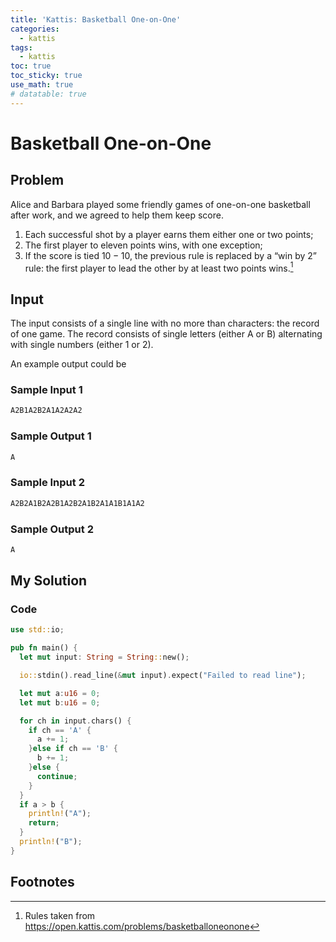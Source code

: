```yaml
---
title: 'Kattis: Basketball One-on-One'
categories:
  - kattis
tags:
  - kattis 
toc: true
toc_sticky: true
use_math: true
# datatable: true
---
```


# Basketball One-on-One

## Problem

Alice and Barbara played some friendly games of one-on-one basketball after work, and we agreed to help them keep score.

1. Each successful shot by a player earns them either one or two points;
2. The first player to eleven points wins, with one exception;
3. If the score is tied $10-10$, the previous rule is replaced by a “win by 2” rule: the first player to lead the other by at least two points wins.[^1]

## Input
The input consists of a single line with no more than characters: the record of one game. The record consists of single letters (either A or B) alternating with single numbers (either 1 or 2).

An example output could be 

### Sample Input 1
```bash
A2B1A2B2A1A2A2A2
```

### Sample Output 1
```bash
A
```

### Sample Input 2
```bash
A2B2A1B2A2B1A2B2A1B2A1A1B1A1A2
```

### Sample Output 2
```bash
A
```

## My Solution


### Code
```rust
use std::io;

pub fn main() {
  let mut input: String = String::new();

  io::stdin().read_line(&mut input).expect("Failed to read line");

  let mut a:u16 = 0; 
  let mut b:u16 = 0; 

  for ch in input.chars() {
    if ch == 'A' {
      a += 1;
    }else if ch == 'B' {
      b += 1;
    }else {
      continue;
    }
  }
  if a > b {
    println!("A");
    return;
  }
  println!("B");
}
```

## Footnotes
[^1]: Rules taken from https://open.kattis.com/problems/basketballoneonone